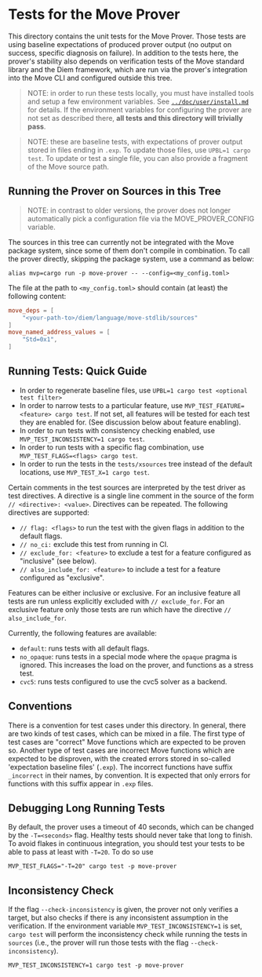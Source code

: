 # Tests for the Move Prover

This directory contains the unit tests for the Move Prover. Those tests are using baseline expectations of produced
prover output (no output on success, specific diagnosis on failure). In addition to the tests here, the prover's
stability also depends on verification tests of the Move standard library and the Diem framework, which are run via the
prover's integration into the Move CLI and configured outside this tree.

> NOTE: in order to run these tests locally, you must have installed tools and setup a few
> environment variables. See [`../doc/user/install.md`](../doc/user/install.md) for details. If the
> environment variables for configuring the prover are not set as described there, **all tests and this
> directory will trivially pass**.

> NOTE: these are baseline tests, with expectations of prover output stored in files ending in
> `.exp`. To update those files, use `UPBL=1 cargo test`. To update or test a single file, you can
> also provide a fragment of the Move source path.

## Running the Prover on Sources in this Tree

> NOTE: in contrast to older versions, the prover does not longer automatically pick a configuration file via the MOVE_PROVER_CONFIG variable.

The sources in this tree can currently not be integrated with the Move package system, since some of them don't compile
in combination. To call the prover directly, skipping the package system, use a command as below:

```shell
alias mvp=cargo run -p move-prover -- --config=<my_config.toml>
```

The file at the path to `<my_config.toml>` should contain (at least) the following content:

```toml
move_deps = [
    "<your-path-to>/diem/language/move-stdlib/sources"
]
move_named_address_values = [
    "Std=0x1",
]
```

## Running Tests: Quick Guide

- In order to regenerate baseline files, use `UPBL=1 cargo test <optional test filter>`
- In order to narrow tests to a particular feature, use `MVP_TEST_FEATURE=<feature> cargo test`. If not set, all
  features will be tested for each test they are enabled for. (See discussion below about feature enabling).
- In order to run tests with consistency checking enabled, use `MVP_TEST_INCONSISTENCY=1 cargo test`.
- In order to run tests with a specific flag combination, use `MVP_TEST_FLAGS=<flags> cargo test`.
- In order to run the tests in the `tests/xsources` tree instead of the default locations, use
  `MVP_TEST_X=1 cargo test`.

Certain comments in the test sources are interpreted by the test driver as test directives. A directive is a single line
comment in the source of the form `// <directive>: <value>`. Directives can be repeated. The following directives are
supported:

- `// flag: <flags>` to run the test with the given flags in addition to the default flags.
- `// no_ci:` exclude this test from running in CI.
- `// exclude_for: <feature>` to exclude a test for a feature configured as "inclusive" (see below).
- `// also_include_for: <feature>` to include a test for a feature configured as
  "exclusive".

Features can be either inclusive or exclusive. For an inclusive feature all tests are run unless explicitly excluded
with `// exclude_for`. For an exclusive feature only those tests are run which have the directive `// also_include_for`.

Currently, the following features are available:

- `default`: runs tests with all default flags.
- `no_opaque`: runs tests in a special mode where the `opaque` pragma is ignored. This increases the load on the prover,
  and functions as a stress test.
- `cvc5`: runs tests configured to use the cvc5 solver as a backend.

## Conventions

There is a convention for test cases under this directory. In general, there are two kinds of test cases, which can be
mixed in a file. The first type of test cases are "correct" Move functions which are expected to be proven so. Another
type of test cases are incorrect Move functions which are expected to be disproven, with the created errors stored in
so-called 'expectation baseline files' (`.exp`). The incorrect functions have suffix `_incorrect` in their names, by
convention. It is expected that only errors for functions with this suffix appear in `.exp` files.

## Debugging Long Running Tests

By default, the prover uses a timeout of 40 seconds, which can be changed by the `-T=<seconds>`
flag. Healthy tests should never take that long to finish. To avoid flakes in continuous integration, you should test
your tests to be able to pass at least with `-T=20`. To do so use

```shell script
MVP_TEST_FLAGS="-T=20" cargo test -p move-prover
```

## Inconsistency Check

If the flag `--check-inconsistency` is given, the prover not only verifies a target, but also checks if there is any
inconsistent assumption in the verification. If the environment variable `MVP_TEST_INCONSISTENCY=1` is set, `cargo test`
will perform the inconsistency check while running the tests in `sources` (i.e., the prover will run those tests with the flag `--check-inconsistency`).

```shell script
MVP_TEST_INCONSISTENCY=1 cargo test -p move-prover
```
